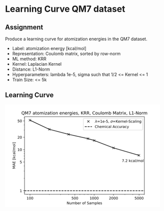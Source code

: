 # Learning Curve QM7 dataset

## Assignment

Produce a learning curve for atomization energies in the QM7 dataset.


* Label: atomization energy [kcal/mol]
* Representation: Coulomb matrix, sorted by row-norm
* ML method: KRR
* Kernel: Laplacian Kernel
* Distance: L1-Norm
* Hyperparameters: lambda 1e-5, sigma such that 1/2 <= Kernel <= 1
* Train Size: <= 5k

## Learning Curve

![alt text](lrc_qm7_DLemm.png "Learning Curve")
